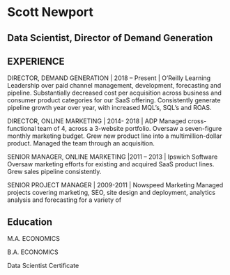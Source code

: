 # Scott Newport
## Data Scientist, Director of Demand Generation


## EXPERIENCE

DIRECTOR, DEMAND GENERATION | 2018 – Present | O’Reilly Learning
Leadership over paid channel management, development, forecasting and pipeline. Substantially decreased cost per acquisition across business and consumer product categories for our SaaS offering. Consistently generate pipeline growth year over year, with increased MQL’s, SQL’s and ROAS.

DIRECTOR, ONLINE MARKETING | 2014- 2018 | ADP
Managed cross-functional team of 4, across a 3-website portfolio. Oversaw a seven-figure monthly marketing budget. Grew new product line into a multimillion-dollar product. Managed the team through an acquisition. 

SENIOR MANAGER, ONLINE MARKETING |2011 – 2013 | Ipswich Software
Oversaw marketing efforts for existing and acquired SaaS product lines. Grew sales pipeline consistently. 

SENIOR PROJECT MANAGER | 2009-2011 | Nowspeed Marketing
Managed projects covering marketing, SEO, site design and
deployment, analytics analysis and forecasting for a variety of 

## Education

M.A. ECONOMICS

B.A. ECONOMICS

Data Scientist Certificate
